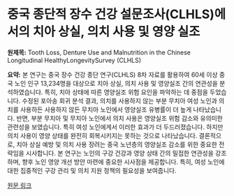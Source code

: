 # 중국 종단적 장수 건강 설문조사(CLHLS)에서의 치아 상실, 의치 사용 및 영양 실조

**원제목:** Tooth Loss, Denture Use and Malnutrition in the Chinese Longitudinal HealthyLongevitySurvey (CLHLS)

**요약:** 본 연구는 중국 장수 건강 종단 연구(CLHLS) 8차 자료를 활용하여 60세 이상 중국 노인 인구 13,234명을 대상으로 치아 상실, 의치 사용 및 영양실조 간의 연관성을 분석하였습니다.  특히, 치아 상태에 따른 영양실조 위험 요인을 파악하는 데 중점을 두었습니다. 수정된 포아송 회귀 분석 결과, 의치를 사용하지 않는 부분 무치아 여성 노인과 의치를 사용하든 사용하지 않든 무치아 노인에서 영양실조 유병률이 더 높게 나타났습니다.  반면, 부분 무치아 및 무치아 노인에서 의치 사용은 영양실조 위험 감소와 유의미한 관련성을 보였습니다. 특히 여성 노인에게서 이러한 효과가 더 두드러졌습니다.  하지만 의치 사용이 영양 상태를 완전히 회복시키지는 못하는 것으로 나타났습니다.  결론적으로, 치아 상실 예방 및 의치 사용 장려는 중국 노년층의 영양실조 감소를 위한 중요한 전략임을 시사합니다.  본 연구는  노인의 구강 건강과 영양 상태 간의 밀접한 연관성을 강조하며,  향후 노인 영양 개선 방안 마련에 중요한 시사점을 제공합니다.  특히,  여성 노인에 대한 집중적인 구강 관리 및 의치 지원 정책의 필요성을 보여줍니다.

[원문 링크](https://pubmed.ncbi.nlm.nih.gov/40662964/)
